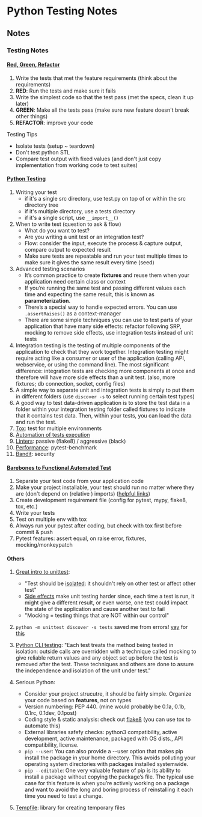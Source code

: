 # Python Testing Notes

## Notes

### Testing Notes

#### [Red, Green, Refactor](https://youtu.be/B1j6k2j2eJg)

1. Write the tests that met the feature requirements (think about the requirements)
2. **RED**: Run the tests and make sure it fails
3. Write the simplest code so that the test pass (met the specs, clean it up later)
4. **GREEN**: Make all the tests pass (make sure new feature doesn't break other things)
5. **REFACTOR**: improve your code

Testing Tips

- Isolate tests (setup ~ teardown)
- Don't test python STL
- Compare test output with fixed values (and don't just copy implementation from working code to test suites)

#### [Python Testing](https://realpython.com/python-testing/#where-to-write-the-test)

1. Writing your test
   - if it's a single src directory, use test.py on top of or within the src directory tree
   - if it's multiple directory, use a tests directory
   - if it's a single script, use `__import__()`
2. When to write test (question to ask & flow)
   - What do you want to test?
   - Are you writing a unit test or an integration test?
   - Flow: consider the input, execute the process & capture output, compare output to expected result
   - Make sure tests are repeatable and run your test multiple times to make sure it gives the same result every time (seed)
3. Advanced testing scenarios
   - It’s common practice to create **fixtures** and reuse them when your application need certain class or context
   - If you’re running the same test and passing different values each time and expecting the same result, this is known as **parameterization**.
   - There’s a special way to handle expected errors. You can use `.assertRaises()` as a context-manager
   - There are some simple techniques you can use to test parts of your application that have many side effects: refactor following SRP, mocking to remove side effects, use integration tests instead of unit tests
4. Integration testing is the testing of multiple components of the application to check that they work together. Integration testing might require acting like a consumer or user of the application (calling API, webservice, or using the command line). The most significant difference: integration tests are checking more components at once and therefore will have more side effects than a unit test. (also, more fixtures; db connection, socket, config files)
5. A simple way to separate unit and integration tests is simply to put them in different folders (use `discover -s` to select running certain test types)
6. A good way to test data-driven application is to store the test data in a folder within your integration testing folder called fixtures to indicate that it contains test data. Then, within your tests, you can load the data and run the test.
7. [Tox](https://realpython.com/python-testing/#testing-in-multiple-environments): test for multiple environments
8. [Automation of tests execution](https://realpython.com/python-testing/#automating-the-execution-of-your-tests)
9. [Linters](https://realpython.com/python-testing/#introducing-linters-into-your-application): passive (flake8) / aggressive (black)
10. [Performance](https://realpython.com/python-testing/#testing-for-performance-degradation-between-changes): pytest-benchmark
11. [Bandit](https://realpython.com/python-testing/#testing-for-security-flaws-in-your-application): security

#### [Barebones to Functional Automated Test](https://youtu.be/DhUpxWjOhME)

1. Separate your test code from your application code
2. Make your project installable, your test should run no matter where they are (don't depend on (relative ) imports) ([helpful links](https://stackoverflow.com/a/49039535/8996974))
3. Create development requirement file (config for pytest, mypy, flake8, tox, etc.)
4. Write your tests
5. Test on multiple env with tox
6. Always run your pytest after coding, but check with tox first before commit & push
7. Pytest features: assert equal, on raise error, fixtures, mocking/monkeypatch

#### Others

1. [Great intro to unittest](https://youtu.be/6tNS--WetLI):
   - "Test should be [isolated](https://realpython.com/python-testing/#isolating-behaviors-in-your-application): it shouldn't rely on other test or affect other test"
   - [Side effects](https://realpython.com/python-testing/#side-effects) make unit testing harder since, each time a test is run, it might give a different result, or even worse, one test could impact the state of the application and cause another test to fail
   - "Mocking = testing things that are NOT within our control"

2. `python -m unittest discover -s tests` saved me from errors! [yay](https://realpython.com/python-testing/#executing-test-runners) for [this](https://docs.python.org/3/library/unittest.html#test-discovery)
3. [Python CLI testing](https://realpython.com/python-cli-testing/): "Each test treats the method being tested in isolation: outside calls are overridden with a technique called mocking to give reliable return values and any object set up before the test is removed after the test. These techniques and others are done to assure the independence and isolation of the unit under test."
4. Serious Python:
   - Consider your project strucutre, it should be fairly simple. Organize your code based on **features**, not on types
   - Version numbering: PEP 440. (mine would probably be 0.1a, 0.1b, 0.1rc, 0.1dev, 0.1post)
   - Coding style & static analysis: check out [flake8](https://pypi.org/project/flake8/) (you can use tox to automate this)
   - External libraries safefy checks: python3 compatibility, active development, active maintenance, packaged with OS dists., API compatibility, license.
   - `pip --user`: You can also provide a --user option that makes pip install the package in your home directory. This avoids polluting your operating system directories with packages installed system­wide.
   - `pip --editable`: One very valuable feature of pip is its ability to install a package without copying the package’s file. The typical use case for this feature is when you’re actively working on a package and want to avoid the long and boring process of reinstalling it each time you need to test a change.
5. [Tempfile](https://docs.python.org/3/library/tempfile.html): library for creating temporary files